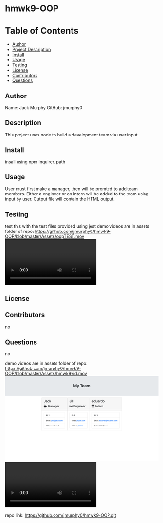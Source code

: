 # hmwk9-OOP

# Table of Contents

- [Author](##Author)
- [Project Description](##Description)
- [Install](##Install)
- [Usage](##Usage)
- [Testing](##Testing)
- [License](##License)
- [Contributors](##Contributors)
- [Questions](##Questions)

## Author

Name: Jack Murphy
GitHub: jmurphy0

## Description

This project uses node to build a development team via user input.

## Install

insall using npm inquirer, path

## Usage

User must first make a manager, then will be promted to add team members. Either a engineer or an intern will be added to the team using input by user. Output file will contain the HTML output.

## Testing

test this with the test files provided using jest
demo videos are in assets folder of repo: https://github.com/jmurphy0/hmwk9-OOP/blob/master/Assets/oopTEST.mov
![alttext](Assets/oopTEST.mov)

## License

## Contributors

no

## Questions

no

demo videos are in assets folder of repo: https://github.com/jmurphy0/hmwk9-OOP/blob/master/Assets/hmwk9vid.mov
![alttext](Assets/HMWK9pic.png)
![alttext](Assets/hmwk9.mp4)

repo link: https://github.com/jmurphy0/hmwk9-OOP.git
